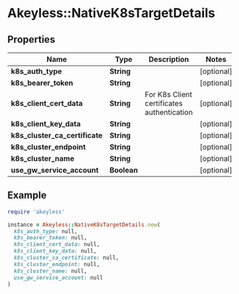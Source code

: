 # Akeyless::NativeK8sTargetDetails

## Properties

| Name | Type | Description | Notes |
| ---- | ---- | ----------- | ----- |
| **k8s_auth_type** | **String** |  | [optional] |
| **k8s_bearer_token** | **String** |  | [optional] |
| **k8s_client_cert_data** | **String** | For K8s Client certificates authentication | [optional] |
| **k8s_client_key_data** | **String** |  | [optional] |
| **k8s_cluster_ca_certificate** | **String** |  | [optional] |
| **k8s_cluster_endpoint** | **String** |  | [optional] |
| **k8s_cluster_name** | **String** |  | [optional] |
| **use_gw_service_account** | **Boolean** |  | [optional] |

## Example

```ruby
require 'akeyless'

instance = Akeyless::NativeK8sTargetDetails.new(
  k8s_auth_type: null,
  k8s_bearer_token: null,
  k8s_client_cert_data: null,
  k8s_client_key_data: null,
  k8s_cluster_ca_certificate: null,
  k8s_cluster_endpoint: null,
  k8s_cluster_name: null,
  use_gw_service_account: null
)
```

